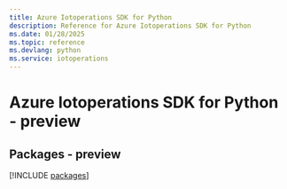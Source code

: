 ```yaml
---
title: Azure Iotoperations SDK for Python
description: Reference for Azure Iotoperations SDK for Python
ms.date: 01/28/2025
ms.topic: reference
ms.devlang: python
ms.service: iotoperations
---
```

# Azure Iotoperations SDK for Python - preview
## Packages - preview
[!INCLUDE [packages](iotoperations-index.md)]